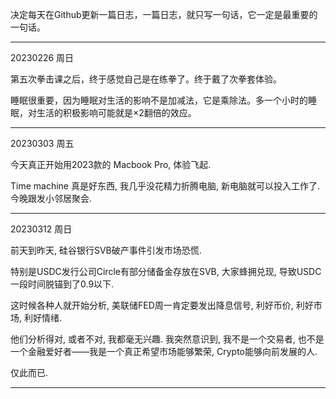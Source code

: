 
决定每天在Github更新一篇日志，一篇日志，就只写一句话，它一定是最重要的一句话。

---

20230226 周日

第五次拳击课之后，终于感觉自己是在练拳了。终于戴了次拳套体验。

睡眠很重要，因为睡眠对生活的影响不是加减法，它是乘除法。多一个小时的睡眠，对生活的积极影响可能就是×2翻倍的效应。

---

20230303 周五

今天真正开始用2023款的 Macbook Pro, 体验飞起.

Time machine 真是好东西, 我几乎没花精力折腾电脑, 新电脑就可以投入工作了.
今晚跟发小邻居聚会.

---

20230312 周日

前天到昨天, 硅谷银行SVB破产事件引发市场恐慌. 

特别是USDC发行公司Circle有部分储备金存放在SVB, 大家蜂拥兑现, 导致USDC一段时间脱锚到了0.9以下.

这时候各种人就开始分析, 美联储FED周一肯定要发出降息信号, 利好币价, 利好市场, 利好情绪.

他们分析得对, 或者不对, 我都毫无兴趣. 我突然意识到, 我不是一个交易者, 也不是一个金融爱好者——我是一个真正希望市场能够繁荣, Crypto能够向前发展的人.

仅此而已.

---
